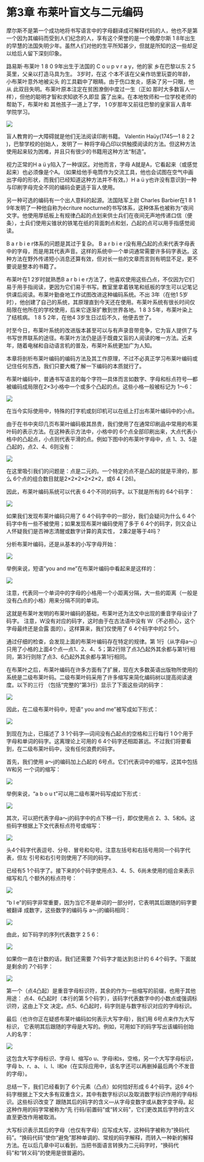 # 第3章 布莱叶盲文与二元编码

摩尔斯不是第一个成功地将书写语言中的字母翻译成可解释代码的人，他也不是第一个因为其编码而受到人们纪念的人，享有这个荣誉的是一个晚摩尔斯 1 8年出生的早慧的法国失明少年。虽然人们对他的生平所知甚少，但就是所知的这一些却足以给后人留下深刻印象。

路易斯·布莱叶 1 8 0 9年出生于法国的 C o u p v r a y，他的家 乡在巴黎以东 2 5英里，父亲以打造马具为生。 3岁时，在这 个本不该在父亲作坊里玩耍的年龄，小布莱叶意外地被尖头 的工具戳中了眼睛。由于伤口发炎，感染了另一只眼，他从 此双目失明。布莱叶原本注定在贫困潦倒中度过一生（正如 那时大多数盲人一样），但他的聪明才智和求知欲不久即显 露了出来。在本地牧师和一位学校老师的帮助下，布莱叶和 其他孩子一道上了学， 1 0岁那年又前往巴黎的皇家盲人青年 学院学习。

![](<.gitbook/assets/image (13).png>)

盲人教育的一大障碍就是他们无法阅读印刷书籍。 Valentin Haüy(1745—1 8 2 2 )，巴黎学校的创始人，发明了一 种将字母凸印以供触摸阅读的方法。但这种方法使用起来较为困难，并且只有很少的书籍用这种方法“制造”。&#x20;

视力正常的H a ü y陷入了一种误区。对他而言，字母 A就是A，它看起来（或感觉起来）也必须像是个A。（如果给他手电筒作为交流工具，他也会试图在空气中画出字母的形状，而我们已经知道这种方法并不有效。）H a ü y也许没有意识到一种与印刷字母完全不同的编码会更适于盲人使用。

另一种可选的编码有一个出人意料的起源。法国陆军上尉 Charles Barbier在1 8 1 9年发明了一种他自称为écriture nocturne的书写体系，这种体系也被称为“夜间文字。他使用厚纸板上有规律凸起的点划来供士兵们在夜间无声地传递口信（便条），士兵们使用尖锥状的铁笔在纸的背面刺点和划，凸起的点可以用手指感觉阅读。&#x20;

B a r b i e r体系的问题是其过于复杂。 B a r b i e r没有用凸起的点来代表字母表中的字母，而是用其代表声音。这样的系统中一个单词通常需要许多码字表达。这种方法在野外传递短小消息还算有效，但对长一些的文章而言则有明显不足，更不要说是整本的书籍了。&#x20;

布莱叶在1 2岁时就熟悉B a r b i e r方法了，他喜欢使用这些凸点，不仅因为它们易于用手指阅读，更因为它们易于书写。教室里拿着铁笔和纸板的学生可以记笔记供课后阅读。布莱叶勤奋地工作试图改进这种编码系统。不出 3年（在他1 5岁时），他创建了自己的系统，其原理直到今天还在使用。布莱叶系统有很长时间仅局限在他所在的学校使用，后来它逐渐扩散到世界各地。1 8 3 5年，布莱叶染上了结核病。 1 8 5 2年，在他4 3岁生日过后不久，他便去世了。

时至今日，布莱叶系统的改进版本甚至可以与有声录音带竞争，它为盲人提供了与书写世界联系的途径。布莱叶方法仍是适于既聋又盲的人阅读的唯一方法。近来年，随着电梯和自动语言机的普及，布莱叶系统更加广为人知。&#x20;

本章将剖析布莱叶编码的编码方法及其工作原理，不过不必真正学习布莱叶编码或记住任何东西，我们只要大概了解一下编码的本质就行了。&#x20;

布莱叶编码中，普通书写语言的每个字符—具体而言如数字、字母和标点符号—都被编码成局限在2×3小格中一个或多个凸起的点。这些小格一般被标记为 1～6：

![](<.gitbook/assets/image (1).png>)

在当今实际使用中，特殊的打字机或刻印机可以在纸上打出布莱叶编码中的小点。&#x20;

由于在书中夹印几页布莱叶编码极其昂贵，我们使用了在通常印刷品中常用的布莱叶码的表示方法。在这种表示方法中，小格中的 6个点全部印刷出来，大点代表小格中的凸起点，小点则代表平滑的点。例如下图中的布莱叶字母中，点 1、3、5是凸起的，点2、4、6则没有：

![](.gitbook/assets/image.png)

在这里吸引我们的问题是：点是二元的。一个特定的点不是凸起的就是平滑的，那么 6个点的组合数目就是2×2×2×2×2×2，或6 4 ( 26)。&#x20;

因此，布莱叶编码系统可以代表 6 4个不同的码字。以下就是所有的 64个码字：

![](<.gitbook/assets/image (18) (1).png>)

如果我们发现布莱叶编码只用了 6 4个码字中的一部分，我们会疑问为什么 6 4个码字中有一些不被使用；如果发现布莱叶编码使用了多于 6 4个的码字，则又会让人怀疑我们是否神志清醒或数字计算的真实性， 2乘2是等于4吗？&#x20;

分析布莱叶编码，还是从基本的小写字母开始：

![](<.gitbook/assets/image (15) (1).png>)

举例来说，短语“you and me”在布莱叶编码中看起来是这样的：

![](<.gitbook/assets/image (16) (1).png>)

注意，代表同一个单词中的字母的小格用一个小距离分隔，大一些的距离（一般是没有凸点的小格）用来分隔不同的单词。&#x20;

这就是布莱叶发明的布莱叶编码的基础，布莱叶还为法文中出现的重音字母设计了码字。 注意，W没有对应的码字，这时由于在古法语中没有 W（不必担心，这个字母最终还是会露 面的）。这样算来，我们仅使用了 6 4个码字中的2 5个。&#x20;

通过仔细的检查，会发现上面的布莱叶编码存在特定的规律。第 1行（从字母a～j）只用了小格的上面4个点—点1、2、4、5；第2行除了点3凸起外其余都与第1行相同，第3行则除了点3、6凸起外其余都与第1行相同。

在布莱叶之后，布莱叶编码在许多方面有了扩展，现在大多数英语出版物所使用的系统是二级布莱叶码。二级布莱叶码采用了许多缩写来简化编码树以提高阅读速度。以下的三行 （包括“完整的”第3行）显示了下面这些词的码字：

![](<.gitbook/assets/image (11) (1).png>)

因此，在二级布莱叶码中，短语“ you and me”被写成如下形式：

![](<.gitbook/assets/image (14).png>)

到现在为止，已描述了 3 1个码字—词间没有凸起点的空格和三行每行 1 0个用于字母和单词的码字。这离理论上可用的 6 4个码字还相距甚远。不过我们将要看到，在二级布莱叶码中，没有任何浪费的码字。&#x20;

首先，我们使用 a～j的编码加上凸起的 6号点。它们代表词中的缩写，这其中包括W和另 一个词的缩写：

![](<.gitbook/assets/image (8).png>)

举例来说，“a b o u t”可以用二级布莱叶码写成如下形式 :

![](<.gitbook/assets/image (12) (1).png>)

其次，可以把代表字母a～j的码字中的点下移一行，即仅使用点 2、3、5和6。这些码字根据上下文代表标点符号或缩写：

![](<.gitbook/assets/image (10).png>)

头4个码字代表逗号、分号、冒号和句号。注意左括号和右括号用同一个码字代表，但左 引号和右引号则使用了不同的码字。&#x20;

已经有5 1个码字了。接下来的6个码字使用点3、4、5、6尚未使用的组合来表示缩写和几 个额外的标点符号：

![](<.gitbook/assets/image (4) (1).png>)

“b l e”的码字非常重要，因为当它不是单词的一部分时，它表明其后跟随的码字要被翻译 成数字，这些数字的编码与 a～j的编码相同：

![](<.gitbook/assets/image (9).png>)

由此，如下码字的序列代表数字 2 5 6：

![](<.gitbook/assets/image (3).png>)

如果你一直在计数的话，我们还需要 7个码字才能达到总计的 6 4个码字。下面就是剩余的 7个码字：

![](<.gitbook/assets/image (17).png>)

第一个（点4凸起）是重音字母标识符，其余的作为一些缩写的前缀，也用于其他用途： 点4、6凸起时（本行的第 5个码字），该码字代表数字中的小数点或强调标识符，这由上下文 决定。点5、6凸起时，码字则是与数字标识对应的字母标识。&#x20;

最后（也许你正在疑惑布莱叶编码如何表示大写字母），我们用 6号点来作为大写标识， 它表明其后跟随的字母是大写的。例如，可用如下的码字写出该编码创始人的名字：

![](<.gitbook/assets/image (7).png>)

这包含大写字母标识、字母 l、缩写o u、字母i和s，空格，另一个大写字母标识，字母 b、r、a、 i、l、l和e（在实际应用中，该名字还可以再删掉最后两个不发音的字母）。&#x20;

总结一下，我们已经看到了 6个元素（凸点）如何恰好形成 6 4个码字。这6 4个码字根据上下文大多有双重含义，其中有数字标识以及取消数字标识作用的字母标识。这些标识改变了 跟随其后的码字的含义—从字母变数字或从数字变字母。起这种作用的码字常被称为“先 行码/前置码”或“转义码”，它们更改其后字符的含义直至更改作用被取消。&#x20;

大写标识表示其后的字母（也仅有字母）应写成大写，这种码字被称为“换码代码”。“换码代码”使你“避免”那种单调的、常规的码字解释，而转入一种新的解释方法。在以后几章中可以看到，当把书面语言转换为二元码字时，“换码代码”和“转义码”的使用是很普遍的。

